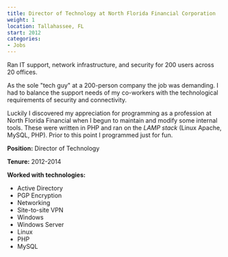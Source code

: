 ```yaml
---
title: Director of Technology at North Florida Financial Corporation
weight: 1
location: Tallahassee, FL
start: 2012
categories:
- Jobs
---
```


Ran IT support, network infrastructure, and security for 200 users across 20 offices.

<!--more-->

As the sole "tech guy" at a 200-person company the job was demanding. I had to balance the support needs of my co-workers with the technological requirements of security and connectivity.

Luckily I discovered my appreciation for programming as a profession at North Florida Financial when I begun to maintain and modify some internal tools. These were written in PHP and ran on the _LAMP stack_ (Linux Apache, MySQL, PHP). Prior to this point I programmed just for fun.

**Position:** Director of Technology

**Tenure:** 2012-2014

**Worked with technologies:**

- Active Directory
- PGP Encryption
- Networking
- Site-to-site VPN
- Windows
- Windows Server
- Linux
- PHP
- MySQL
